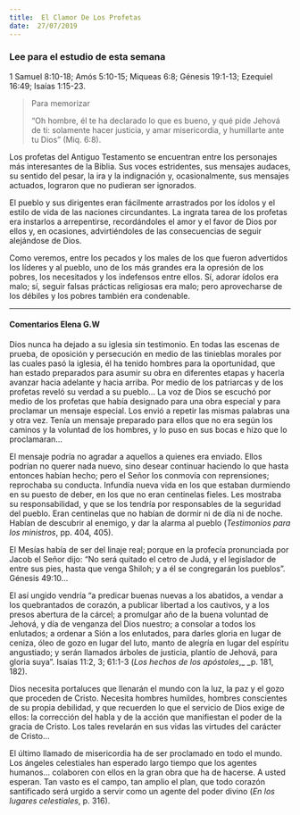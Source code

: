 ```yaml
---
title:  El Clamor De Los Profetas
date:  27/07/2019
---
```


### Lee para el estudio de esta semana
1 Samuel 8:10-18; Amós 5:10-15; Miqueas 6:8; Génesis 19:1-13; Ezequiel 16:49; Isaías 1:15-23.

> <p>Para memorizar</p>
> “Oh hombre, él te ha declarado lo que es bueno, y qué pide Jehová de ti: solamente hacer justicia, y amar misericordia, y humillarte ante tu Dios” (Miq. 6:8).

Los profetas del Antiguo Testamento se encuentran entre los personajes más interesantes de la Biblia. Sus voces estridentes, sus mensajes audaces, su sentido del pesar, la ira y la indignación y, ocasionalmente, sus mensajes actuados, lograron que no pudieran ser ignorados.

El pueblo y sus dirigentes eran fácilmente arrastrados por los ídolos y el estilo de vida de las naciones circundantes. La ingrata tarea de los profetas era instarlos a arrepentirse, recordándoles el amor y el favor  de Dios por ellos y, en ocasiones, advirtiéndoles de las consecuencias de seguir alejándose de Dios.

Como veremos, entre los pecados y los males de los que fueron advertidos los líderes y al pueblo, uno de los más grandes era la opresión de los pobres, los necesitados y los indefensos entre ellos. Sí, adorar ídolos era malo; sí, seguir falsas prácticas religiosas era malo; pero aprovecharse de los débiles y los pobres también era condenable.

---

#### Comentarios Elena G.W

Dios nunca ha dejado a su iglesia sin testimonio. En todas las escenas de prueba, de oposición y persecución en medio de las tinieblas morales por las cuales pasó la iglesia, él ha tenido hombres para la oportunidad, que han estado preparados para asumir su obra en diferentes etapas y hacerla avanzar hacia adelante y hacia arriba. Por medio de los patriarcas y de los profetas reveló su verdad a su pueblo… La voz de Dios se escuchó por medio de los profetas que había designado para una obra especial y para proclamar un mensaje especial. Los envió a repetir las mismas palabras una y otra vez. Tenía un mensaje preparado para ellos que no era según los caminos y la voluntad de los hombres, y lo puso en sus bocas e hizo que lo proclamaran…

El mensaje podría no agradar a aquellos a quienes era enviado. Ellos podrían no querer nada nuevo, sino desear continuar haciendo lo que hasta entonces habían hecho; pero el Señor los conmovía con reprensiones; reprochaba su conducta. Infundía nueva vida en los que estaban durmiendo en su puesto de deber, en los que no eran centinelas fieles. Les mostraba su responsabilidad, y que se los tendría por responsables de la seguridad del pueblo. Eran centinelas que no habían de dormir ni de día ni de noche. Habían de descubrir al enemigo, y dar la alarma al pueblo (_Testimonios para los ministros_, pp. 404, 405).

El Mesías había de ser del linaje real; porque en la profecía pronunciada por Jacob el Señor dijo: “No será quitado el cetro de Judá, y el legislador de entre sus pies, hasta que venga Shiloh; y a él se congregarán los pueblos”. Génesis 49:10…

El así ungido vendría “a predicar buenas nuevas a los abatidos, a vendar a los quebrantados de corazón, a publicar libertad a los cautivos, y a los presos abertura de la cárcel; a promulgar año de la buena voluntad de Jehová, y día de venganza del Dios nuestro; a consolar a todos los enlutados; a ordenar a Sión a los enlutados, para darles gloria en lugar de ceniza, óleo de gozo en lugar del luto, manto de alegría en lugar del espíritu angustiado; y serán llamados árboles de justicia, plantío de Jehová, para gloria suya”. Isaías 11:2, 3; 61:1-3 (_Los hechos de los apóstoles_,_ _p. 181, 182).

Dios necesita portaluces que llenarán el mundo con la luz, la paz y el gozo que proceden de Cristo. Necesita hombres humildes, hombres conscientes de su propia debilidad, y que recuerden lo que el servicio de Dios exige de ellos: la corrección del habla y de la acción que manifiestan el poder de la gracia de Cristo. Los tales revelarán en sus vidas las virtudes del carácter de Cristo…

El último llamado de misericordia ha de ser proclamado en todo el mundo. Los ángeles celestiales han esperado largo tiempo que los agentes humanos… colaboren con ellos en la gran obra que ha de hacerse. A usted esperan. Tan vasto es el campo, tan amplio el plan, que todo corazón santificado será urgido a servir como un agente del poder divino (_En los lugares celestiales_, p. 316).